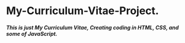 # My-Curriculum-Vitae-Project.
##### This is just My Curriculum Vitae, Creating coding in HTML, CSS, and some of JavaScript.